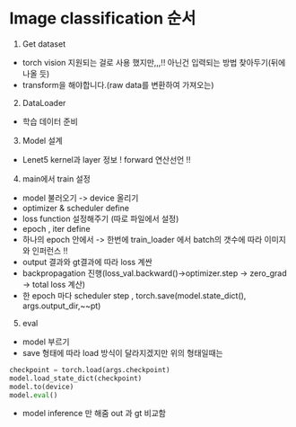 # Image classification 순서
1. Get dataset
- torch vision 지원되는 걸로 사용 했지만,,,!! 아닌건 입력되는 방법 찾아두기(뒤에 나올 듯)
- transform을 해야합니다.(raw data를 변환하여 가져오는)

2. DataLoader
- 학습 데이터 준비

3. Model 설계
- Lenet5 kernel과 layer 정보 !  forward 연산선언 !!

4. main에서 train 설정
- model 불러오기 -> device 올리기
- optimizer & scheduler define
- loss function 설정해주기 (따로 파일에서 설정)
- epoch , iter define
- 하나의 epoch 안에서 -> 한번에 train_loader 에서 batch의 갯수에 따라 이미지와 인퍼런스 !!
- output 결과와 gt결과에 따라 loss 계싼 
- backpropagation 진행(loss_val.backward()->optimizer.step -> zero_grad -> total loss 계산)
- 한 epoch 마다 scheduler step , torch.save(model.state_dict(), args.output_dir,~~pt) 
5. eval
- model 부르기
- save 형태에 따라 load 방식이 달라지겠지만 위의 형태일때는 
```python
checkpoint = torch.load(args.checkpoint)
model.load_state_dict(checkpoint)
model.to(device)
model.eval()
```
- model inference 만 해줌 out 과 gt 비교함 
